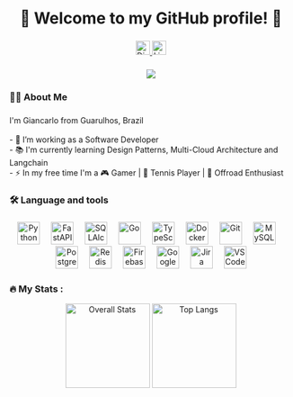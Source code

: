 ###

<h1 align="center">🌟 Welcome to my GitHub profile! 🚀</h1>

###

<div align="center">
  <!-- Discord: Goes to the Discord homepage (no direct user link available by default) -->
  <a href="https://discord.gg/uzMnMpD3" target="_blank">
    <img src="https://img.shields.io/static/v1?message=Discord&logo=discord&label=&color=7289DA&logoColor=white&labelColor=&style=for-the-badge" height="25" alt="Discord" />
  </a>

  <!-- LinkedIn: Direct link to your profile -->
  <a href="https://www.linkedin.com/in/giancarloverdum/" target="_blank">
    <img src="https://img.shields.io/static/v1?message=LinkedIn&logo=linkedin&label=&color=0077B5&logoColor=white&labelColor=&style=for-the-badge" height="25" alt="LinkedIn" />
  </a>
</div>

###

<div align="center">
  <img src="https://visitor-badge.laobi.icu/badge?page_id=gianverdum.gianverdum&"  />
</div>

###

<h3 align="left">👩‍💻  About Me</h3>

###

<p align="left">I'm Giancarlo from Guarulhos, Brazil<br><br>- 🔭 I’m working as a Software Developer<br>- 📚 I'm currently learning Design Patterns, Multi-Cloud Architecture and Langchain<br>- ⚡ In my free time I'm a 🎮 Gamer | 🎾 Tennis Player | 🚙 Offroad Enthusiast</p>

###

<h3 align="left">🛠 Language and tools</h3>

###

<div align="center">
  <img src="https://cdn.jsdelivr.net/gh/devicons/devicon/icons/python/python-original.svg" height="40" alt="Python" />
  <img width="12" />
  <img src="https://cdn.jsdelivr.net/gh/devicons/devicon/icons/fastapi/fastapi-original.svg" height="40" alt="FastAPI" />
  <img width="12" />
  <img src="https://cdn.jsdelivr.net/gh/devicons/devicon/icons/sqlalchemy/sqlalchemy-original.svg" height="40" alt="SQLAlchemy" />
  <img width="12" />
  <img src="https://cdn.jsdelivr.net/gh/devicons/devicon/icons/go/go-original.svg" height="40" alt="Go" />
  <img width="12" />
  <img src="https://cdn.jsdelivr.net/gh/devicons/devicon/icons/typescript/typescript-original.svg" height="40" alt="TypeScript" />
  <img width="12" />
  <img src="https://cdn.jsdelivr.net/gh/devicons/devicon/icons/docker/docker-original.svg" height="40" alt="Docker" />
  <img width="12" />
  <img src="https://cdn.jsdelivr.net/gh/devicons/devicon/icons/git/git-original.svg" height="40" alt="Git" />
  <img width="12" />
  <img src="https://cdn.jsdelivr.net/gh/devicons/devicon/icons/mysql/mysql-original.svg" height="40" alt="MySQL" />
  <img width="12" />
  <img src="https://cdn.jsdelivr.net/gh/devicons/devicon/icons/postgresql/postgresql-original.svg" height="40" alt="PostgreSQL" />
  <img width="12" />
  <img src="https://cdn.jsdelivr.net/gh/devicons/devicon/icons/redis/redis-original.svg" height="40" alt="Redis" />
  <img width="12" />
  <img src="https://cdn.jsdelivr.net/gh/devicons/devicon/icons/firebase/firebase-plain.svg" height="40" alt="Firebase" />
  <img width="12" />
  <img src="https://cdn.jsdelivr.net/gh/devicons/devicon/icons/googlecloud/googlecloud-original.svg" height="40" alt="Google Cloud" />
  <img width="12" />
  <img src="https://cdn.jsdelivr.net/gh/devicons/devicon/icons/jira/jira-original.svg" height="40" alt="Jira" />
  <img width="12" />
  <img src="https://cdn.jsdelivr.net/gh/devicons/devicon/icons/vscode/vscode-original.svg" height="40" alt="VSCode" />
</div>

###

### 🔥 My Stats :

<div align="center">
  <!-- Overall Stats -->
  <img
    height="150em"
    src="https://github-readme-stats.vercel.app/api?username=gianverdum&count_private=true&show_icons=true&hide=contribs"
    alt="Overall Stats"
  />
  <!-- Top Languages -->
  <img
    height="150em"
    src="https://github-readme-stats.vercel.app/api/top-langs/?username=gianverdum&layout=compact"
    alt="Top Langs"
  />
</div>
